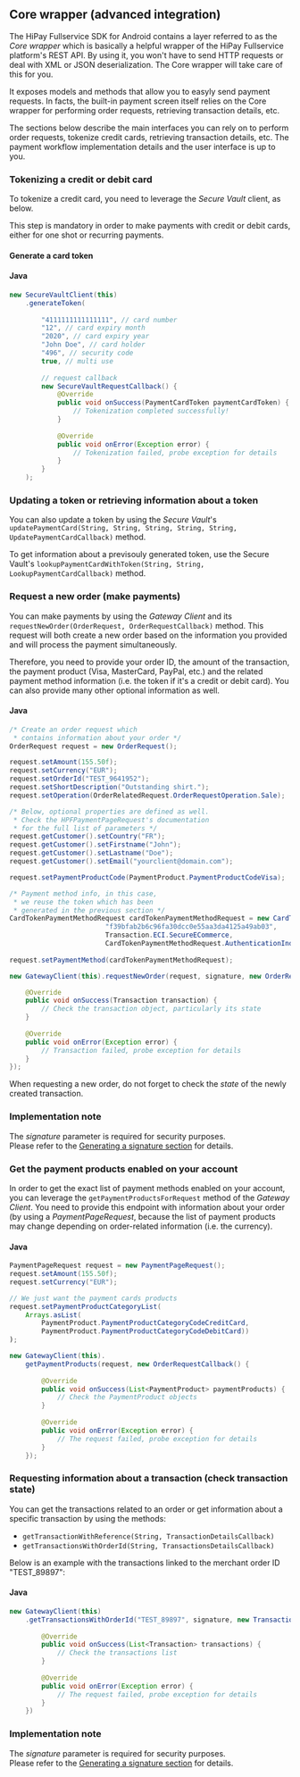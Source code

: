## Core wrapper (advanced integration)

The HiPay Fullservice SDK for Android contains a layer referred to as the *Core wrapper* which is basically a helpful wrapper of the HiPay Fullservice platform's REST API. By using it, you won't have to send HTTP requests or deal with XML or JSON deserialization. The Core wrapper will take care of this for you.

It exposes models and methods that allow you to easyly send payment requests. In facts, the built-in payment screen itself relies on the Core wrapper for performing order requests, retrieving transaction details, etc.

The sections below describe the main interfaces you can rely on to perform order requests, tokenize credit cards, retrieving transaction details, etc. The payment workflow implementation details and the user interface is up to you.

### Tokenizing a credit or debit card

To tokenize a credit card, you need to leverage the *Secure Vault* client, as below.

This step is mandatory in order to make payments with credit or debit cards, either for one shot or recurring payments.

#### Generate a card token

#### Java
```Java
new SecureVaultClient(this)
	.generateToken(
	
		"4111111111111111", // card number
		"12", // card expiry month
		"2020", // card expiry year
		"John Doe", // card holder
		"496", // security code
		true, // multi use
		
		// request callback
		new SecureVaultRequestCallback() {
			@Override
			public void onSuccess(PaymentCardToken paymentCardToken) {
				// Tokenization completed successfully!
			}
			
			@Override
			public void onError(Exception error) {
				// Tokenization failed, probe exception for details
			}
		}
	);
```

### Updating a token or retrieving information about a token

You can also update a token by using the *Secure Vault*'s `updatePaymentCard(String, String, String, String, String, UpdatePaymentCardCallback)` method.

To get information about a previsouly generated token, use the Secure Vault's `lookupPaymentCardWithToken(String, String, LookupPaymentCardCallback)` method.

### Request a new order (make payments)

You can make payments by using the *Gateway Client* and its `requestNewOrder(OrderRequest, OrderRequestCallback)` method. This request will both create a new order based on the information you provided and will process the payment simultaneously.

Therefore, you need to provide your order ID, the amount of the transaction, the payment product (Visa, MasterCard, PayPal, etc.) and the related payment method information (i.e. the token if it's a credit or debit card). You can also provide many other optional information as well.

#### Java
```Java
/* Create an order request which
 * contains information about your order */
OrderRequest request = new OrderRequest();

request.setAmount(155.50f);
request.setCurrency("EUR");
request.setOrderId("TEST_9641952");
request.setShortDescription("Outstanding shirt.");
request.setOperation(OrderRelatedRequest.OrderRequestOperation.Sale);

/* Below, optional properties are defined as well.
 * Check the HPFPaymentPageRequest's documentation
 * for the full list of parameters */
request.getCustomer().setCountry("FR");
request.getCustomer().setFirstname("John");
request.getCustomer().setLastname("Doe");
request.getCustomer().setEmail("yourclient@domain.com");

request.setPaymentProductCode(PaymentProduct.PaymentProductCodeVisa);

/* Payment method info, in this case,
 * we reuse the token which has been
 * generated in the previous section */
CardTokenPaymentMethodRequest cardTokenPaymentMethodRequest = new CardTokenPaymentMethodRequest(
                        "f39bfab2b6c96fa30dcc0e55aa3da4125a49ab03",
                        Transaction.ECI.SecureECommerce,
                        CardTokenPaymentMethodRequest.AuthenticationIndicator.Bypass);
                        
request.setPaymentMethod(cardTokenPaymentMethodRequest);

new GatewayClient(this).requestNewOrder(request, signature, new OrderRequestCallback() {

	@Override
	public void onSuccess(Transaction transaction) {
		// Check the transaction object, particularly its state
	}
	
	@Override
	public void onError(Exception error) {
		// Transaction failed, probe exception for details
	}
});    
```

When requesting a new order, do not forget to check the *state* of the newly created transaction.

### Implementation note 
The *signature* parameter is required for security purposes.  
Please refer to the [Generating a signature section](#generating-a-signature-server-side) for details.


### Get the payment products enabled on your account

In order to get the exact list of payment methods enabled on your account, you can leverage the `getPaymentProductsForRequest` method of the *Gateway Client*. You need to provide this endpoint with information about your order (by using a *PaymentPageRequest*, because the list of payment products may change depending on order-related information (i.e. the currency). 

#### Java
```Java
PaymentPageRequest request = new PaymentPageRequest();
request.setAmount(155.50f);
request.setCurrency("EUR");

// We just want the payment cards products
request.setPaymentProductCategoryList(
	Arrays.asList(	
		PaymentProduct.PaymentProductCategoryCodeCreditCard,
		PaymentProduct.PaymentProductCategoryCodeDebitCard))
);

new GatewayClient(this).
	getPaymentProducts(request, new OrderRequestCallback() {
	
		@Override
		public void onSuccess(List<PaymentProduct> paymentProducts) {
			// Check the PaymentProduct objects
		}
	
		@Override
		public void onError(Exception error) {
			// The request failed, probe exception for details
		}
	});
```

### Requesting information about a transaction (check transaction state)

You can get the transactions related to an order or get information about a specific transaction by using the methods: 

- `getTransactionWithReference(String, TransactionDetailsCallback)`
- `getTransactionsWithOrderId(String, TransactionsDetailsCallback)`

Below is an example with the transactions linked to the merchant order ID "TEST_89897":

#### Java
```Java
new GatewayClient(this)
	.getTransactionsWithOrderId("TEST_89897", signature, new TransactionsDetailsCallback() {
	
		@Override
		public void onSuccess(List<Transaction> transactions) {
			// Check the transactions list
		}
		
		@Override
		public void onError(Exception error) {
			// The request failed, probe exception for details
		}
	})
```

### Implementation note 
The *signature* parameter is required for security purposes.  
Please refer to the [Generating a signature section](#generating-a-signature-server-side) for details.
